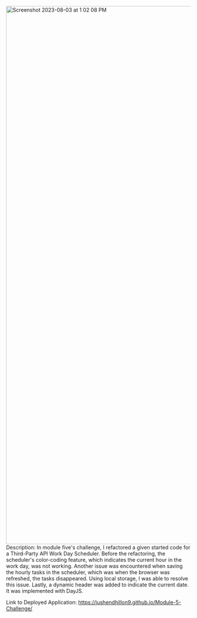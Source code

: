 <img width="1470" alt="Screenshot 2023-08-03 at 1 02 08 PM" src="https://github.com/jushendhillon9/Module-5-Challenge/assets/137123520/280a66db-9459-496e-9614-8717e982e155">
Description: In module five's challenge, I refactored a given started code for a Third-Party API Work Day Scheduler. Before the refactoring, the scheduler's color-coding feature, which indicates the current hour in the work day, was not working. Another issue was encountered when saving the hourly tasks in the scheduler, which was when the browser was refreshed, the tasks disappeared. Using local storage, I was able to resolve this issue. Lastly, a dynamic header was added to indicate the current date. It was implemented with DayJS.


Link to Deployed Application: https://jushendhillon9.github.io/Module-5-Challenge/
